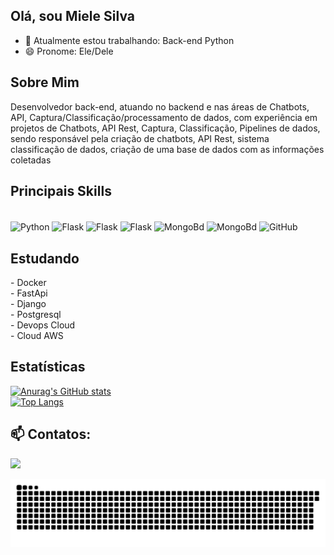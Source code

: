 
## Olá, sou Miele Silva

- 🔭 Atualmente estou trabalhando: Back-end Python
- 😄 Pronome: Ele/Dele

## Sobre Mim

Desenvolvedor back-end, atuando no backend e nas áreas de Chatbots, API, Captura/Classificação/processamento de dados, com experiência em projetos de Chatbots, API Rest, Captura, Classificação, Pipelines de dados, sendo
responsável pela criação de chatbots, API Rest, sistema classificação de dados, criação de
uma base de dados com as informações coletadas
<!--
**MieleSantos/MieleSantos** is a ✨ _special_ ✨ repository because its `README.md` (this file) appears on your GitHub profile.

Here are some ideas to get you started:


- 🌱 I’m currently learning ...
- 👯 I’m looking to collaborate on ...
- 🤔 I’m looking for help with ... 
- 💬 Ask me about ...


- ⚡ Fun fact: ...
-->
 
## Principais Skills
<div style="display: inline_block"><br>
  <img align="center" alt="Python" height="30" width="60" src="https://img.shields.io/badge/Python-3776AB?style=for-the-badge&logo=python&logoColor=white">
  <img align="center" alt="Flask" height="30" width="60" src="https://img.shields.io/badge/Flask-000000?style=for-the-badge&logo=flask&logoColor=white">
  <img align="center" alt="Flask" height="30" width="60" src="https://img.shields.io/badge/FastAPI-005571?style=for-the-badge&logo=fastapi">
  <img align="center" alt="Flask" height="30" width="80" src="https://img.shields.io/badge/-ElasticSearch-005571?logo=elasticsearch">
  <img align="center" alt="MongoBd" height="30" width="70" src="https://img.shields.io/badge/MongoDB-4EA94B?style=for-the-badge&logo=mongodb&logoColor=white">
  <img align="center" alt="MongoBd" height="30" width="70" src="https://img.shields.io/badge/postgresql-4169e1?style=for-the-badge&logo=postgresql&logoColor=white">

  <img align="center" alt="GitHub" height="30" width="60" src="https://img.shields.io/badge/GitHub-100000?style=for-the-badge&logo=github&logoColor=white">
</div>
 
## Estudando
<div>
  - Docker <br>
  - FastApi <br>
  - Django <br>
  - Postgresql <br>
  - Devops Cloud <br>
  - Cloud AWS
 </div>
 
## Estatísticas
 <div>
  <a href="https://github.com/MieleSantos">
  
   [![Anurag's GitHub stats](https://github-readme-stats.vercel.app/api?username=MieleSantos&count_private=true&show_icons=true&theme=dark)](https://github.com/MieleSantos/github-readme-stats)<br>
   [![Top Langs](https://github-readme-stats.vercel.app/api/top-langs/?username=MieleSantos&layout=donut&theme=dark)](https://github.com/MieleSantos/github-readme-stats)
</div>
 
 
## 📫 Contatos:
<div> 
  <a href="https://www.linkedin.com/in/mielesilva" target="_blank"><img src="https://img.shields.io/badge/-LinkedIn-%230077B5?style=for-the-badge&logo=linkedin&logoColor=white" target="_blank"></a>
 
 ![Snake animation](https://github.com/MieleSantos/MieleSantos/blob/output/github-contribution-grid-snake.svg)
 
</div>


